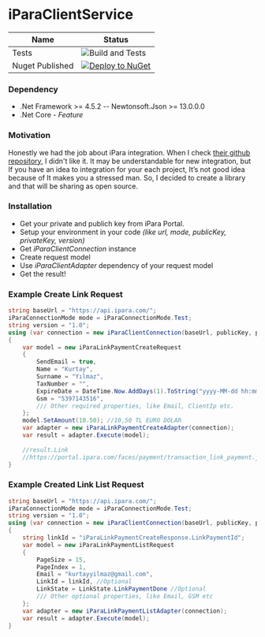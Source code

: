 # iParaClientService

| Name | Status |
| ------ | ------ |
| Tests | ![Build and Tests](https://github.com/eniskurtayyilmaz/iParaClientService/actions/workflows/main.yml/badge.svg) |
| Nuget Published |[![Deploy to NuGet](https://github.com/eniskurtayyilmaz/iParaClientService/actions/workflows/nuget.yml/badge.svg)](https://www.nuget.org/packages/iParaClientService/) |

### Dependency
- .Net Framework >= 4.5.2
-- Newtonsoft.Json >= 13.0.0.0
- .Net Core - _Feature_

### Motivation
Honestly we had the job about iPara integration. When I check [their github repository](https://github.com/ipara), I didn't like it. It may be understandable for new integration, but If you have an idea to integration for your each project, It’s not good idea because of It makes you a stressed man. So, I decided to create a library and that will be sharing as open source.


### Installation
- Get your private and publich key from iPara Portal.
- Setup your environment in your code  _(like url, mode, publicKey, privateKey, version)_
- Get _iParaClientConnection_ instance
- Create request model 
- Use _iParaClientAdapter_ dependency of your request model
- Get the result!

### Example Create Link Request
```csharp
string baseUrl = "https://api.ipara.com/";
iParaConnectionMode mode = iParaConnectionMode.Test;
string version = "1.0";
using (var connection = new iParaClientConnection(baseUrl, publicKey, privateKey, mode, version))
{
    var model = new iParaLinkPaymentCreateRequest
    {
        SendEmail = true,
        Name = "Kurtay",
        Surname = "Yılmaz",
        TaxNumber = "",
        ExpireDate = DateTime.Now.AddDays(1).ToString("yyyy-MM-dd hh:mm:ss"),
        Gsm = "5397143516",
        /// Other required properties, like Email, ClientIp etc.
    };
    model.SetAmount(10.50); //10,50 TL EURO DOLAR
    var adapter = new iParaLinkPaymentCreateAdapter(connection);
    var result = adapter.Execute(model);
    
    //result.Link
    //https://portal.ipara.com/faces/payment/transaction_link_payment.jsf?linkToken=00224d3V13qW77y5D0DkfRB6w%3D%3D
}
````

### Example Created Link List Request
```csharp
string baseUrl = "https://api.ipara.com/";
iParaConnectionMode mode = iParaConnectionMode.Test;
string version = "1.0";
using (var connection = new iParaClientConnection(baseUrl, publicKey, privateKey, mode, version))
{
    string linkId = "iParaLinkPaymentCreateResponse.LinkPaymentId";
    var model = new iParaLinkPaymentListRequest
    {
        PageSize = 15,
        PageIndex = 1,
        Email = "kurtayyilmaz@gmail.com",
        LinkId = linkId, //Optional
        LinkState = LinkState.LinkPaymentDone //Optional
        /// Other optional properties, like Email, GSM etc
    };
    var adapter = new iParaLinkPaymentListAdapter(connection);
    var result = adapter.Execute(model);
}
````